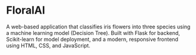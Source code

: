 # FloralAI
A web-based application that classifies iris flowers into three species using a machine learning model (Decision Tree). Built with Flask for backend, Scikit-learn for model deployment, and a modern, responsive frontend using HTML, CSS, and JavaScript.

